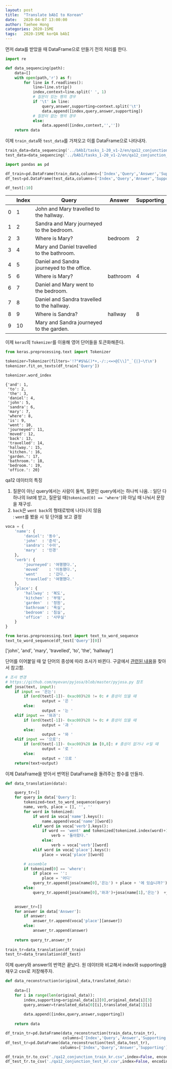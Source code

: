 ```yaml
---
layout: post
title:  "Translate bAbI to Korean"
date:   2020-04-07 13:00:00
author: Taehee Hong
categories: 2020-1SME
tags:	2020-1SME korQA bAbI
---
```


먼저 data를 받았을 때 DataFrame으로 만들기 전의 처리를 한다.
```python
import re

def data_sequencing(path):
    data=[]
    with open(path,'r') as f:
        for line in f.readlines():
            line=line.strip()
            index,context=line.split(' ', 1)
            # 질문이 있는 행의 경우
            if '\t' in line:
                query,answer,supporting=context.split('\t')
                data.append([index,query,answer,supporting])
            # 질문이 없는 행의 경우
            else:
                data.append([index,context,'',''])
    return data
```

이제 `train_data`와 `test_data`를 가져오고 이를 DataFrame으로 나타내자.
```python
train_data=data_sequencing('../bAbI/tasks_1-20_v1-2/en/qa12_conjunction_train.txt')
test_data=data_sequencing('../bAbI/tasks_1-20_v1-2/en/qa12_conjunction_test.txt')

import pandas as pd

df_train=pd.DataFrame(train_data,columns=['Index','Query','Answer','Supporting'])
df_test=pd.DataFrame(test_data,columns=['Index','Query','Answer','Supporting'])

df_test[:10]
```

||Index|Query|Answer|Supporting|
|---|---|---|---|---|
|0|1|John and Mary travelled to the hallway.|||
|1|2|Sandra and Mary journeyed to the bedroom.|||
|2|3|Where is Mary?|bedroom|2|
|3|4|Mary and Daniel travelled to the bathroom.|||
|4|5|Daniel and Sandra journeyed to the office.|||
|5|6|Where is Mary?|bathroom|4|
|6|7|Daniel and Mary went to the bedroom.|||
|7|8|Daniel and Sandra travelled to the hallway.|||
|8|9|Where is Sandra?|hallway|8|
|9|10|Mary and Sandra journeyed to the garden.|||

이제 `keras`의 `Tokenizer`를 이용해 영어 단어들을 토큰화해준다.
```python
from keras.preprocessing.text import Tokenizer

tokenizer=Tokenizer(filters='!?"#$%&()*+,-/:;<=>@[\\]^_`{|}~\t\n')
tokenizer.fit_on_texts(df_train['Query'])

tokenizer.word_index
```

    {'and': 1,
     'to': 2,
     'the': 3,
     'daniel': 4,
     'john': 5,
     'sandra': 6,
     'mary': 7,
     'where': 8,
     'is': 9,
     'went': 10,
     'journeyed': 11,
     'moved': 12,
     'back': 13,
     'travelled': 14,
     'hallway.': 15,
     'kitchen.': 16,
     'garden.': 17,
     'bathroom.': 18,
     'bedroom.': 19,
     'office.': 20}


qa12 데이터의 특징
1. 질문이 아닌 query에서는 사람이 둘씩, 질문인 query에서는 하나씩 나옴.
  : 일단 다 하나의 list에 받고, 질문일 때(`tokenized[0] == 'where'`)와 아닐 때 나눠서 문장을 재구성.
2. `back`은 `went back`의 형태로밖에 나타나지 않음  
  : `went`를 봤을 시 뒷 단어를 보고 결정


```python
voca = {
    'name': {
        'daniel': '동수',
        'john'  : '준석',
        'sandra': '수아',
        'mary'  : '민경'
    },
    'verb': {
        'journeyed': '여행했다.',
        'moved'    : '이동했다.',
        'went'     : '갔다.',
        'travelled': '여행했다.'
    },
    'place': {
        'hallway' : '복도',
        'kitchen' : '부엌',
        'garden'  : '정원',
        'bathroom': '욕실',
        'bedroom' : '침실',
        'office'  : '사무실'
    }
}

from keras.preprocessing.text import text_to_word_sequence
text_to_word_sequence(df_test['Query'][0])
```
['john', 'and', 'mary', 'travelled', 'to', 'the', 'hallway']

단어를 이어붙일 때 앞 단어의 종성에 따라 조사가 바뀐다.
구글에서 [관련된 내용](https://github.com/myevan/pyjosa/blob/master/pyjosa.py)을 찾아서 참고함.
```python
# 조사 변경
# https://github.com/myevan/pyjosa/blob/master/pyjosa.py 참조
def josa(text, input):
    if input == '은는':
        if (ord(text[-1])- 0xac00)%28 != 0: # 종성이 있을 때
                output = '은 '
        else:
                output = '는 '
    elif input == '와과':
        if (ord(text[-1])- 0xac00)%28 != 0: # 종성이 있을 때
                output = '과 '
        else:
                output = '와 '
    elif input == '으로':
        if (ord(text[-1])- 0xac00)%28 in [0,8]: # 종성이 없거나 ㄹ일 때
                output = '로 '
        else:
                output = '으로 '
    return(text+output)
```

이제 DataFrame을 받아서 번역된 DataFrame을 돌려주는 함수를 만들자.
```python
def data_translation(data):

    query_tr=[]
    for query in data['Query']:
        tokenized=text_to_word_sequence(query)
        name, verb, place = [], '', ''
        for word in tokenized:
            if word in voca['name'].keys():
                name.append(voca['name'][word])
            elif word in voca['verb'].keys():
                if word == 'went' and tokenized[tokenized.index(word)+1] == 'back':
                    verb = '돌아왔다.'
                else:
                    verb = voca['verb'][word]
            elif word in voca['place'].keys():
                place = voca['place'][word]

        # assemble
        if tokenized[0] == 'where':
            if place == '':
                place = '어디'
            query_tr.append(josa(name[0],'은는') + place + '에 있습니까?')
        else:
            query_tr.append(josa(name[0],'와과')+josa(name[1],'은는')  +josa(place,'으로')+verb)
                

    answer_tr=[]
    for answer in data['Answer']:
        if answer:
            answer_tr.append(voca['place'][answer])
        else:
            answer_tr.append(answer)
       
    return query_tr,answer_tr
    
train_tr=data_translation(df_train)
test_tr=data_translation(df_test)
```

이제 query와 answer의 번역은 끝났다. 원 데이터와 비교해서 index와 supporting을 채우고 csv로 저장해주자.
```python
def data_reconstruction(original_data,translated_data):
    
    data=[]
    for i in range(len(original_data)):
        index,supporting=original_data[i][0],original_data[i][3]
        query,answer=translated_data[0][i],translated_data[1][i]
                                                      
        data.append([index,query,answer,supporting])
                                                      
    return data

df_train_tr=pd.DataFrame(data_reconstruction(train_data,train_tr),
                         columns=['Index','Query','Answer','Supporting'])
df_test_tr=pd.DataFrame(data_reconstruction(test_data,test_tr),
                        columns=['Index','Query','Answer','Supporting'])

df_train_tr.to_csv('./qa12_conjunction_train_kr.csv',index=False, encoding = 'utf-8-sig')
df_test_tr.to_csv('./qa12_conjunction_test_kr.csv',index=False, encoding = 'utf-8-sig')
```